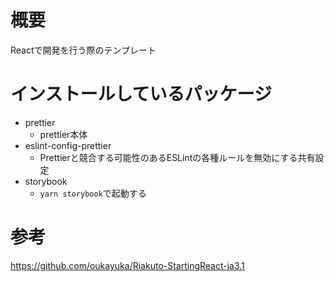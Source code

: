# 概要
Reactで開発を行う際のテンプレート

# インストールしているパッケージ
- prettier
  - prettier本体
- eslint-config-prettier
  - Prettierと競合する可能性のあるESLintの各種ルールを無効にする共有設定
- storybook
  - `yarn storybook`で起動する

# 参考
https://github.com/oukayuka/Riakuto-StartingReact-ja3.1
